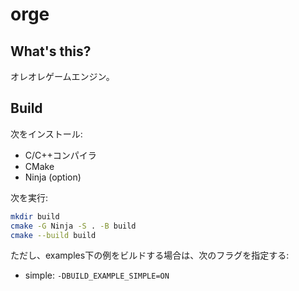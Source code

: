 # orge

## What's this?

オレオレゲームエンジン。

## Build

次をインストール:

- C/C++コンパイラ
- CMake
- Ninja (option)

次を実行:

```sh
mkdir build
cmake -G Ninja -S . -B build
cmake --build build
```

ただし、examples下の例をビルドする場合は、次のフラグを指定する:

- simple: `-DBUILD_EXAMPLE_SIMPLE=ON`
